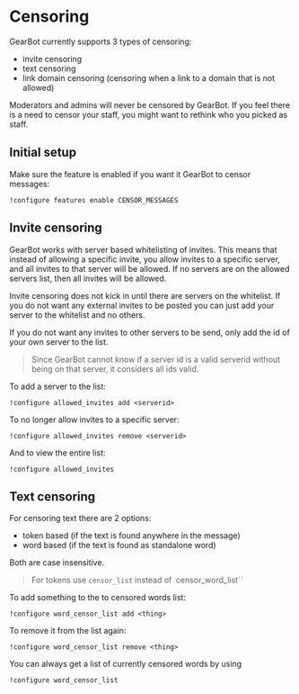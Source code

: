 # Censoring

GearBot currently supports 3 types of censoring:

- invite censoring
- text censoring
- link domain censoring (censoring when a link to a domain that is not allowed)

Moderators and admins will never be censored by GearBot. If you feel there is a need to censor your staff, you might want to rethink who you picked as staff. 

## Initial setup

Make sure the feature is enabled if you want it GearBot to censor messages:

```
!configure features enable CENSOR_MESSAGES
```

## Invite censoring

GearBot works with server based whitelisting of invites. This means that instead of allowing a specific invite, you allow invites to a specific server, and all invites to that server will be allowed.
If no servers are on the allowed servers list, then all invites will be allowed. 

Invite censoring does not kick in until there are servers on the whitelist. If you do not want any external invites to be posted you can just add your server to the whitelist and no others.

If you do not want any invites to other servers to be send, only add the id of your own server to the list.

> Since GearBot cannot know if a server id is a valid serverid without being on that server, it considers all ids valid.

To add a server to the list:

```
!configure allowed_invites add <serverid>
```

To no longer allow invites to a specific server:

```
!configure allowed_invites remove <serverid>
```

And to view the entire list:

```
!configure allowed_invites
```

## Text censoring

For censoring text there are 2 options:
- token based (if the text is found anywhere in the message)
- word based (if the text is found as standalone word)

Both are case insensitive.
> For tokens use ``censor_list`` instead of` `censor_word_list``

To add something to the to censored words list:

```
!configure word_censor_list add <thing>
```

To remove it from the list again:

```
!configure word_censor_list remove <thing>
```

You can always get a list of currently censored words by using
```
!configure word_censor_list
```